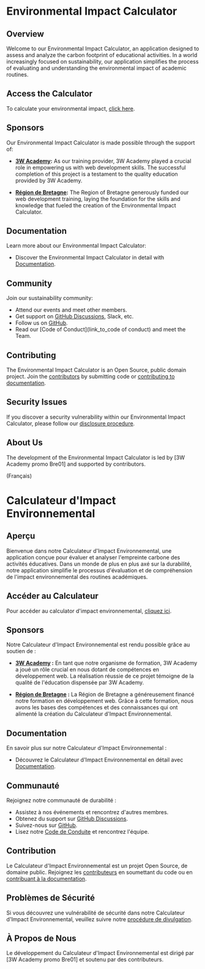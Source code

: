 # Environmental Impact Calculator

## Overview

Welcome to our Environmental Impact Calculator, an application designed to assess and analyze the carbon footprint of educational activities. In a world increasingly focused on sustainability, our application simplifies the process of evaluating and understanding the environmental impact of academic routines.

## Access the Calculator

To calculate your environmental impact, [click here](form_link).

## Sponsors

Our Environmental Impact Calculator is made possible through the support of:

- **[3W Academy](lien_vers_3w_academy):** As our training provider, 3W Academy played a crucial role in empowering us with web development skills. The successful completion of this project is a testament to the quality education provided by 3W Academy.

- **[Région de Bretagne](lien_vers_region_bretagne):** The Region of Bretagne generously funded our web development training, laying the foundation for the skills and knowledge that fueled the creation of the Environmental Impact Calculator.
  


## Documentation

Learn more about our Environmental Impact Calculator:

- Discover the Environmental Impact Calculator in detail with [Documentation](application_link).


## Community

Join our sustainability community:

- Attend our events and meet other members.
- Get support on [GitHub Discussions](link_to_discussions), Slack, etc.
- Follow us on [GitHub](link_to_github).
- Read our [Code of Conduct](link_to_code of conduct) and meet the Team.

## Contributing

The Environmental Impact Calculator is an Open Source, public domain project. Join the [contributors](link-to_the_contribution) by submitting code or [contributing to documentation](link_to_document_contribution).

## Security Issues

If you discover a security vulnerability within our Environmental Impact Calculator, please follow our [disclosure procedure](link_to_disclosure_procedure).

## About Us

The development of the Environmental Impact Calculator is led by [3W Academy promo Bre01] and supported by contributors.


(Français)


# Calculateur d'Impact Environnemental

## Aperçu

Bienvenue dans notre Calculateur d'Impact Environnemental, une application conçue pour évaluer et analyser l'empreinte carbone des activités éducatives. Dans un monde de plus en plus axé sur la durabilité, notre application simplifie le processus d'évaluation et de compréhension de l'impact environnemental des routines académiques.

## Accéder au Calculateur

Pour accéder au calculator d'impact environnemental, [cliquez ici](form_link).

## Sponsors

Notre Calculateur d'Impact Environnemental est rendu possible grâce au soutien de :

- **[3W Academy](lien_vers_3w_academy) :** En tant que notre organisme de formation, 3W Academy a joué un rôle crucial en nous dotant de compétences en développement web. La réalisation réussie de ce projet témoigne de la qualité de l'éducation dispensée par 3W Academy.

- **[Région de Bretagne](lien_vers_region_bretagne) :** La Région de Bretagne a généreusement financé notre formation en développement web. Grâce à cette formation, nous avons les bases des compétences et des connaissances qui ont alimenté la création du Calculateur d'Impact Environnemental.

## Documentation

En savoir plus sur notre Calculateur d'Impact Environnemental :

- Découvrez le Calculateur d'Impact Environnemental en détail avec [Documentation](application_link).

## Communauté

Rejoignez notre communauté de durabilité :

- Assistez à nos événements et rencontrez d'autres membres.
- Obtenez du support sur [GitHub Discussions](link_to_discussions).
- Suivez-nous sur [GitHub](link_to_github).
- Lisez notre [Code de Conduite](link_to_code_of_conduct) et rencontrez l'équipe.

## Contribution

Le Calculateur d'Impact Environnemental est un projet Open Source, de domaine public. Rejoignez les [contributeurs](link-to_the_contribution) en soumettant du code ou en [contribuant à la documentation](link_to_document_contribution).

## Problèmes de Sécurité

Si vous découvrez une vulnérabilité de sécurité dans notre Calculateur d'Impact Environnemental, veuillez suivre notre [procédure de divulgation](link_to_disclosure_procedure).

## À Propos de Nous

Le développement du Calculateur d'Impact Environnemental est dirigé par [3W Academy promo Bre01] et soutenu par des contributeurs.